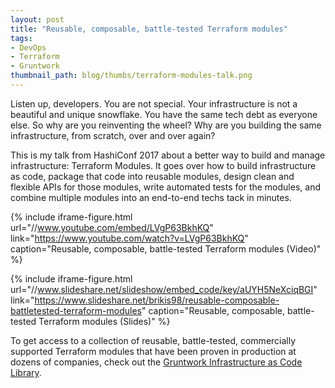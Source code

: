 ```yaml
---
layout: post
title: "Reusable, composable, battle-tested Terraform modules"
tags:
- DevOps
- Terraform
- Gruntwork
thumbnail_path: blog/thumbs/terraform-modules-talk.png
---
```


Listen up, developers. You are not special. Your infrastructure is not a beautiful and unique snowflake. You have the 
same tech debt as everyone else. So why are you reinventing the wheel? Why are you building the same infrastructure, 
from scratch, over and over again?

This is my talk from HashiConf 2017 about a better way to build and manage infrastructure: Terraform Modules. It
goes over how to build infrastructure as code, package that code into reusable modules, design clean and flexible
APIs for those modules, write automated tests for the modules, and combine multiple modules into an end-to-end
techs tack in minutes.

{% include iframe-figure.html url="//www.youtube.com/embed/LVgP63BkhKQ" link="https://www.youtube.com/watch?v=LVgP63BkhKQ" caption="Reusable, composable, battle-tested Terraform modules (Video)" %}

{% include iframe-figure.html url="//www.slideshare.net/slideshow/embed_code/key/aUYH5NeXciqBGI" link="https://www.slideshare.net/brikis98/reusable-composable-battletested-terraform-modules" caption="Reusable, composable, battle-tested Terraform modules (Slides)" %}

To get access to a collection of reusable, battle-tested, commercially supported Terraform modules that have been 
proven in production at dozens of companies, check out the 
[Gruntwork Infrastructure as Code Library](https://www.gruntwork.io/infrastructure-as-code-library/?ref=ybrikman-terraform-modules-talk). 